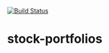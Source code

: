 [![Build Status](https://travis-ci.org/kuba-04/stock-portfolios.svg?branch=master)](https://travis-ci.com/kuba-04/stock-portfolios)

# stock-portfolios

